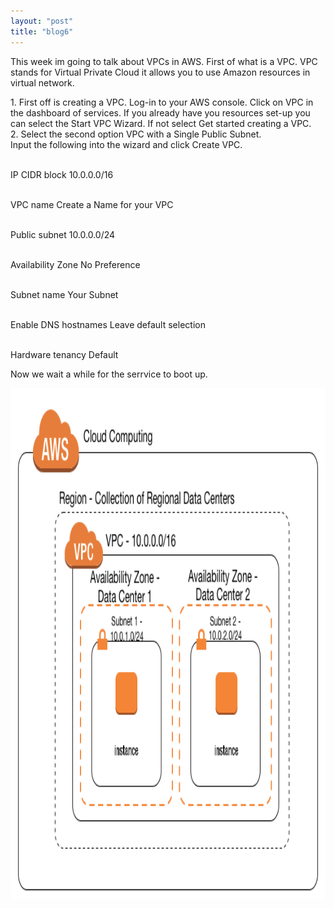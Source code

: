 ```yaml
---
layout: "post"
title: "blog6"
---
```


<p>This week im going to talk about VPCs in AWS. First of what is a VPC. VPC stands for Virtual Private Cloud it allows you to use Amazon resources in virtual network.</p>

<p>
1. First off is creating a VPC. Log-in to your AWS console. Click on VPC in the dashboard of services. If you already have you resources set-up you can select the Start VPC Wizard. If not select Get started creating a VPC. <br>
2. Select the second option VPC with a Single Public Subnet. <br>
Input the following into the wizard and click Create VPC.<br>

<br>IP CIDR block
10.0.0.0/16<br>

<br>VPC name
Create a Name for your VPC<br>

<br>Public subnet
10.0.0.0/24<br>

<br>Availability Zone
No Preference<br>

<br>Subnet name
Your Subnet <br>

<br>Enable DNS hostnames
Leave default selection<br>

<br>Hardware tenancy
Default<br>

Now we wait a while for the serrvice to boot up. 
</p>

<img src="/assets/images/VPC.png" alt="Sorry" style="width:1070px;height:818px;">








